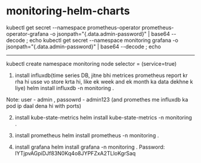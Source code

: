 # monitoring-helm-charts


kubectl get secret --namespace prometheus-operator prometheus-operator-grafana -o jsonpath="{.data.admin-password}" | base64 --decode ; echo
kubectl get secret --namespace monitoring grafana -o jsonpath="{.data.admin-password}" | base64 --decode ; echo

--------------------------------------------------------------------------------------------------------------------------------------------
kubectl create namespace monitoring
node selector = (service=true)

1. install influxdb(time series DB, jitne bhi metrices prometheus report kr rha hi usse vo store krta hi, like ek week and ek month ka data dekhne k liye)
helm install influxdb -n monitoring .

Note: user - admin , passowrd - admin123  (and promethes me influxdb ka pod ip daal dena hi with ports)

2. install kube-state-metrics
helm install kube-state-metrics -n monitoring .

3. install prometheus
helm install prometheus -n monitoring .

4. install grafana
helm install grafana -n monitoring .
Password: lYTjpvAGpiDJf83N0Kq4o8JYPFZxA2TLloKgrSaq
